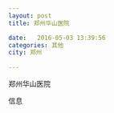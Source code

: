 ```yaml
--- 
layout: post 
title: 郑州华山医院

date:   2016-05-03 13:39:56 
categories: 其他  
city: 郑州
  
--- 
```

   
郑州华山医院

信息

